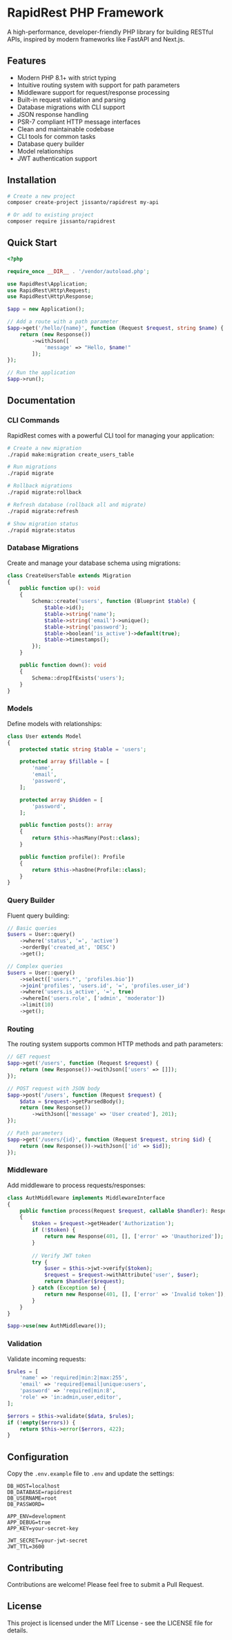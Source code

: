 # RapidRest PHP Framework

A high-performance, developer-friendly PHP library for building RESTful APIs, inspired by modern frameworks like FastAPI and Next.js.

## Features

- Modern PHP 8.1+ with strict typing
- Intuitive routing system with support for path parameters
- Middleware support for request/response processing
- Built-in request validation and parsing
- Database migrations with CLI support
- JSON response handling
- PSR-7 compliant HTTP message interfaces
- Clean and maintainable codebase
- CLI tools for common tasks
- Database query builder
- Model relationships
- JWT authentication support

## Installation

```bash
# Create a new project
composer create-project jissanto/rapidrest my-api

# Or add to existing project
composer require jissanto/rapidrest
```

## Quick Start

```php
<?php

require_once __DIR__ . '/vendor/autoload.php';

use RapidRest\Application;
use RapidRest\Http\Request;
use RapidRest\Http\Response;

$app = new Application();

// Add a route with a path parameter
$app->get('/hello/{name}', function (Request $request, string $name) {
    return (new Response())
        ->withJson([
            'message' => "Hello, $name!"
        ]);
});

// Run the application
$app->run();
```

## Documentation

### CLI Commands

RapidRest comes with a powerful CLI tool for managing your application:

```bash
# Create a new migration
./rapid make:migration create_users_table

# Run migrations
./rapid migrate

# Rollback migrations
./rapid migrate:rollback

# Refresh database (rollback all and migrate)
./rapid migrate:refresh

# Show migration status
./rapid migrate:status
```

### Database Migrations

Create and manage your database schema using migrations:

```php
class CreateUsersTable extends Migration
{
    public function up(): void
    {
        Schema::create('users', function (Blueprint $table) {
            $table->id();
            $table->string('name');
            $table->string('email')->unique();
            $table->string('password');
            $table->boolean('is_active')->default(true);
            $table->timestamps();
        });
    }

    public function down(): void
    {
        Schema::dropIfExists('users');
    }
}
```

### Models

Define models with relationships:

```php
class User extends Model
{
    protected static string $table = 'users';

    protected array $fillable = [
        'name',
        'email',
        'password',
    ];

    protected array $hidden = [
        'password',
    ];

    public function posts(): array
    {
        return $this->hasMany(Post::class);
    }

    public function profile(): Profile
    {
        return $this->hasOne(Profile::class);
    }
}
```

### Query Builder

Fluent query building:

```php
// Basic queries
$users = User::query()
    ->where('status', '=', 'active')
    ->orderBy('created_at', 'DESC')
    ->get();

// Complex queries
$users = User::query()
    ->select(['users.*', 'profiles.bio'])
    ->join('profiles', 'users.id', '=', 'profiles.user_id')
    ->where('users.is_active', '=', true)
    ->whereIn('users.role', ['admin', 'moderator'])
    ->limit(10)
    ->get();
```

### Routing

The routing system supports common HTTP methods and path parameters:

```php
// GET request
$app->get('/users', function (Request $request) {
    return (new Response())->withJson(['users' => []]);
});

// POST request with JSON body
$app->post('/users', function (Request $request) {
    $data = $request->getParsedBody();
    return (new Response())
        ->withJson(['message' => 'User created'], 201);
});

// Path parameters
$app->get('/users/{id}', function (Request $request, string $id) {
    return (new Response())->withJson(['id' => $id]);
});
```

### Middleware

Add middleware to process requests/responses:

```php
class AuthMiddleware implements MiddlewareInterface
{
    public function process(Request $request, callable $handler): Response
    {
        $token = $request->getHeader('Authorization');
        if (!$token) {
            return new Response(401, [], ['error' => 'Unauthorized']);
        }
        
        // Verify JWT token
        try {
            $user = $this->jwt->verify($token);
            $request = $request->withAttribute('user', $user);
            return $handler($request);
        } catch (Exception $e) {
            return new Response(401, [], ['error' => 'Invalid token']);
        }
    }
}

$app->use(new AuthMiddleware());
```

### Validation

Validate incoming requests:

```php
$rules = [
    'name' => 'required|min:2|max:255',
    'email' => 'required|email|unique:users',
    'password' => 'required|min:8',
    'role' => 'in:admin,user,editor',
];

$errors = $this->validate($data, $rules);
if (!empty($errors)) {
    return $this->error($errors, 422);
}
```

## Configuration

Copy the `.env.example` file to `.env` and update the settings:

```env
DB_HOST=localhost
DB_DATABASE=rapidrest
DB_USERNAME=root
DB_PASSWORD=

APP_ENV=development
APP_DEBUG=true
APP_KEY=your-secret-key

JWT_SECRET=your-jwt-secret
JWT_TTL=3600
```

## Contributing

Contributions are welcome! Please feel free to submit a Pull Request.

## License

This project is licensed under the MIT License - see the LICENSE file for details.
